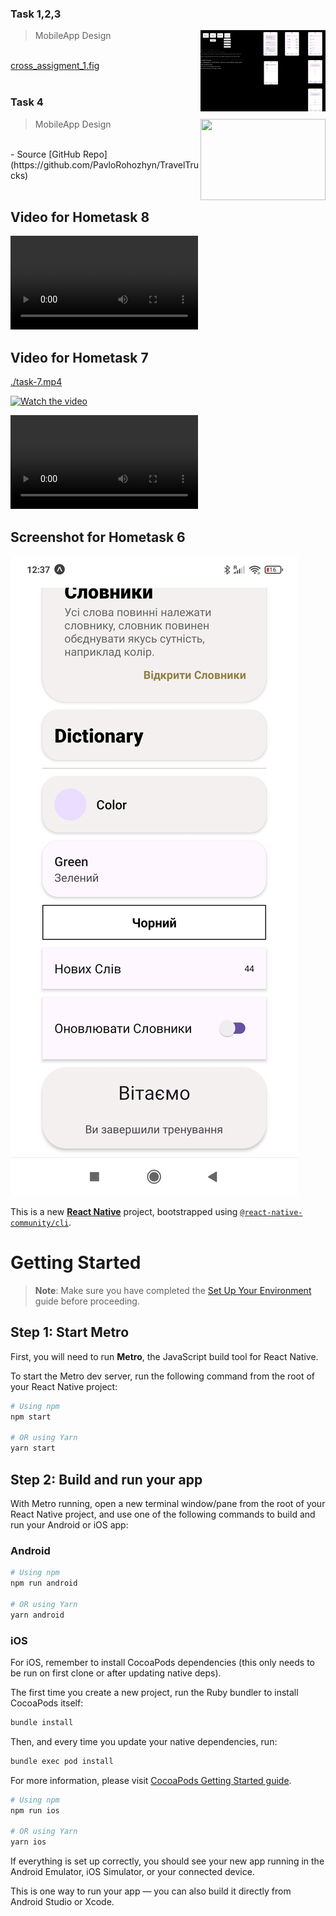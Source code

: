 ### Task 1,2,3

> MobileApp Design
> <img src="./readme/cross_assignment_1/cross_assigment_1.png" width="200" height="130" align="right"/>
<br />
<a href="./readme/cross_assignment_1/cross_assigment_1.fig">cross_assigment_1.fig</a>
<br />
<br />

### Task 4

> MobileApp Design
> <a href="https://travel-trucks-three-wheat.vercel.app" target="_blank"><img src="./travel-tracks.png" width="200" height="130" align="right"/></a>
<br />
- Source [GitHub Repo](https://github.com/PavloRohozhyn/TravelTrucks)
<br />
<br />

## Video for Hometask 8

![task-8.mp4](./task-8.mp4)

## Video for Hometask 7
[./task-7.mp4](https://vimeo.com/1120356077)

[![Watch the video](https://i.sstatic.net/Vp2cE.png)](https://vimeo.com/1120356077)




![task-7.mp4](./task-7.mp4)

## Screenshot for Hometask 6

![task1](./task1.jpg)

This is a new [**React Native**](https://reactnative.dev) project, bootstrapped using [`@react-native-community/cli`](https://github.com/react-native-community/cli).

# Getting Started

> **Note**: Make sure you have completed the [Set Up Your Environment](https://reactnative.dev/docs/set-up-your-environment) guide before proceeding.

## Step 1: Start Metro

First, you will need to run **Metro**, the JavaScript build tool for React Native.

To start the Metro dev server, run the following command from the root of your React Native project:

```sh
# Using npm
npm start

# OR using Yarn
yarn start
```

## Step 2: Build and run your app

With Metro running, open a new terminal window/pane from the root of your React Native project, and use one of the following commands to build and run your Android or iOS app:

### Android

```sh
# Using npm
npm run android

# OR using Yarn
yarn android
```

### iOS

For iOS, remember to install CocoaPods dependencies (this only needs to be run on first clone or after updating native deps).

The first time you create a new project, run the Ruby bundler to install CocoaPods itself:

```sh
bundle install
```

Then, and every time you update your native dependencies, run:

```sh
bundle exec pod install
```

For more information, please visit [CocoaPods Getting Started guide](https://guides.cocoapods.org/using/getting-started.html).

```sh
# Using npm
npm run ios

# OR using Yarn
yarn ios
```

If everything is set up correctly, you should see your new app running in the Android Emulator, iOS Simulator, or your connected device.

This is one way to run your app — you can also build it directly from Android Studio or Xcode.
